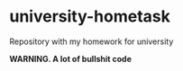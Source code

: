 # university-hometask

Repository with my homework for university

**WARNING. A lot of bullshit code**
